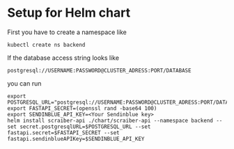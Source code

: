 # Setup for Helm chart

First you have to create a namespace like

```
kubectl create ns backend
```

If the database access string looks like

```
postgresql://USERNAME:PASSWORD@CLUSTER_ADRESS:PORT/DATABASE
```

you can run

```
export POSTGRESQL_URL="postgresql://USERNAME:PASSWORD@CLUSTER_ADRESS:PORT/DATABASE"
export FASTAPI_SECRET=(openssl rand -base64 100)
export SENDINBLUE_API_KEY=<Your Sendinblue key>
helm install scraiber-api ./chart/scraiber-api --namespace backend --set secret.postgresqlURL=$POSTGRESQL_URL --set fastapi.secret=$FASTAPI_SECRET --set fastapi.sendinblueAPIKey=$SENDINBLUE_API_KEY
```
